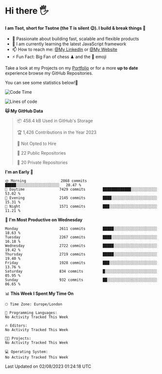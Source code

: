 # Hi there :raised_hand_with_fingers_splayed:
#### I am Tsot, short for Tsotne (the T is silent :wink:). I build & break things :space_invader:
- :telescope: Passionate about building fast, scalable and flexible products
- :seedling: I am currently learning the latest JavaScript framework 
- :mailbox: How to reach me: [@My LinkedIn](https://www.linkedin.com/in/tsotne-gvadzabia/) or [@My Website](https://tsotne.co.uk/contact)
- :zap: Fun Fact: Big Fan of chess ♟ and the 👾 emoji

Take a look at my Projects on my [Portfolio](https://tsotne.co.uk/) or for a more **up to date** experience browse my GitHub Repositories.

You can see some statistics below!:space_invader:
<!--START_SECTION:waka-->
![Code Time](http://img.shields.io/badge/Code%20Time-761%20hrs%202%20mins-blue)

![Lines of code](https://img.shields.io/badge/From%20Hello%20World%20I%27ve%20Written-6.7%20million%20lines%20of%20code-blue)

**🐱 My GitHub Data** 

> 📦 458.4 kB Used in GitHub's Storage 
 > 
> 🏆 1,426 Contributions in the Year 2023
 > 
> 🚫 Not Opted to Hire
 > 
> 📜 22 Public Repositories 
 > 
> 🔑 20 Private Repositories 
 > 
**I'm an Early 🐤** 

```text
🌞 Morning                2868 commits        █████░░░░░░░░░░░░░░░░░░░░   20.47 % 
🌆 Daytime                7429 commits        █████████████░░░░░░░░░░░░   53.02 % 
🌃 Evening                2145 commits        ████░░░░░░░░░░░░░░░░░░░░░   15.31 % 
🌙 Night                  1571 commits        ███░░░░░░░░░░░░░░░░░░░░░░   11.21 % 
```
📅 **I'm Most Productive on Wednesday** 

```text
Monday                   2611 commits        █████░░░░░░░░░░░░░░░░░░░░   18.63 % 
Tuesday                  2267 commits        ████░░░░░░░░░░░░░░░░░░░░░   16.18 % 
Wednesday                2722 commits        █████░░░░░░░░░░░░░░░░░░░░   19.42 % 
Thursday                 2719 commits        █████░░░░░░░░░░░░░░░░░░░░   19.40 % 
Friday                   1928 commits        ███░░░░░░░░░░░░░░░░░░░░░░   13.76 % 
Saturday                 834 commits         █░░░░░░░░░░░░░░░░░░░░░░░░   05.95 % 
Sunday                   932 commits         ██░░░░░░░░░░░░░░░░░░░░░░░   06.65 % 
```


📊 **This Week I Spent My Time On** 

```text
🕑︎ Time Zone: Europe/London

💬 Programming Languages: 
No Activity Tracked This Week

🔥 Editors: 
No Activity Tracked This Week

🐱‍💻 Projects: 
No Activity Tracked This Week

💻 Operating System: 
No Activity Tracked This Week
```


 Last Updated on 02/08/2023 01:24:18 UTC
<!--END_SECTION:waka-->
